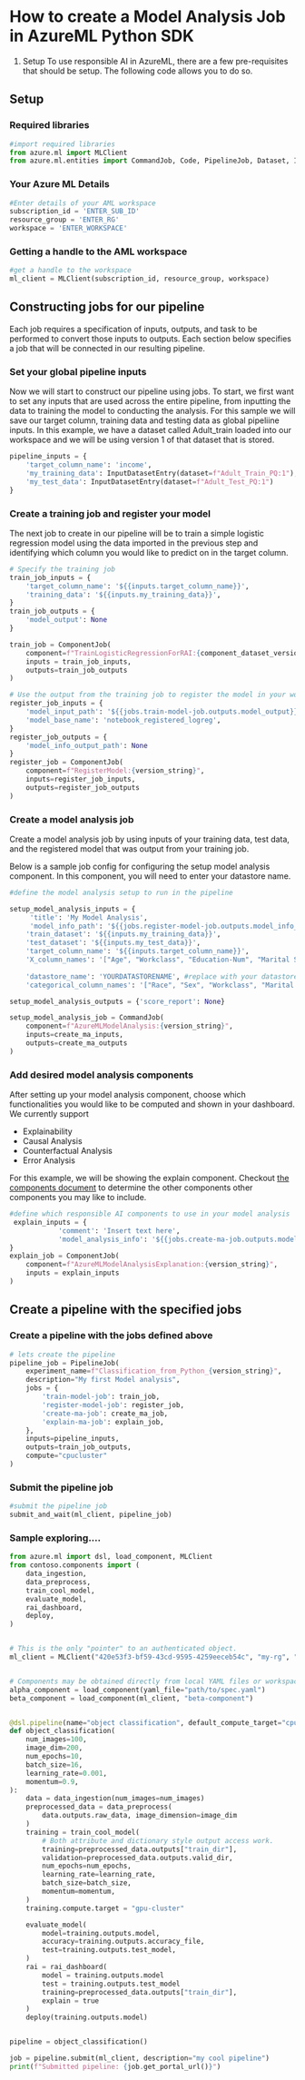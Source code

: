 # How to create a Model Analysis Job in AzureML Python SDK
1. Setup
To use responsible AI in AzureML, there are a few pre-requisites that should be setup. The following code allows you to do so.
## Setup
### Required libraries
```Python
#import required libraries
from azure.ml import MLClient
from azure.ml.entities import CommandJob, Code, PipelineJob, Dataset, InputDatasetEntry
```

### Your Azure ML Details
```Python
#Enter details of your AML workspace
subscription_id = 'ENTER_SUB_ID'
resource_group = 'ENTER_RG'
workspace = 'ENTER_WORKSPACE'
```
### Getting a handle to the AML workspace
```Python
#get a handle to the workspace
ml_client = MLClient(subscription_id, resource_group, workspace)
```

## Constructing jobs for our pipeline
Each job requires a specification of inputs, outputs, and task to be performed to convert those inputs to outputs. Each section below specifies a job that will be connected in our resulting pipeline.

### Set your global pipeline inputs
Now we will start to construct our pipeline using jobs. To start, we first want to set any inputs that are used across the entire pipeline, from inputting the data to training the model to conducting the analysis. For this sample we will save our target column, training data and testing data as global pipeliine inputs. In this example, we have a dataset called Adult_train loaded into our workspace and we will be using version 1 of that dataset that is stored.
```Python
pipeline_inputs = { 
    'target_column_name': 'income',
    'my_training_data': InputDatasetEntry(dataset=f"Adult_Train_PQ:1"),
    'my_test_data': InputDatasetEntry(dataset=f"Adult_Test_PQ:1")
}
```
### Create a training job and register your model
The next job to create in our pipeline will be to train a simple logistic regression model using the data imported in the previous step and identifying which column you would like to predict on in the target column.
```Python
# Specify the training job
train_job_inputs = {
    'target_column_name': '${{inputs.target_column_name}}',
    'training_data': '${{inputs.my_training_data}}',
}
train_job_outputs = {
    'model_output': None
}

train_job = ComponentJob(
    component=f"TrainLogisticRegressionForRAI:{component_dataset_version_suffix}",
    inputs = train_job_inputs,
    outputs=train_job_outputs
)

# Use the output from the training job to register the model in your workspace
register_job_inputs = {
    'model_input_path': '${{jobs.train-model-job.outputs.model_output}}',
    'model_base_name': 'notebook_registered_logreg',
}
register_job_outputs = {
    'model_info_output_path': None
}
register_job = ComponentJob(
    component=f"RegisterModel:{version_string}",
    inputs=register_job_inputs,
    outputs=register_job_outputs
)
```

### Create a model analysis job
Create a model analysis job by using inputs of your training data, test data, and the registered model that was output from your training job.

Below is a sample job config for configuring the setup model analysis component. In this component, you will need to enter your datastore name.
```Python
#define the model analysis setup to run in the pipeline

setup_model_analysis_inputs = {
     'title': 'My Model Analysis',
     'model_info_path': '${{jobs.register-model-job.outputs.model_info_output_path}}', #this will take the model that you registered in the previous step as input to your model analysis
    'train_dataset': '${{inputs.my_training_data}}',
    'test_dataset': '${{inputs.my_test_data}}',
    'target_column_name': '${{inputs.target_column_name}}',
    'X_column_names': '["Age", "Workclass", "Education-Num", "Marital Status", "Occupation", "Relationship", "Race", "Sex", "Capital Gain", "Capital Loss", "Hours per week", "Country"]',
            
    'datastore_name': 'YOURDATASTORENAME', #replace with your datastore name
    'categorical_column_names': '["Race", "Sex", "Workclass", "Marital Status", "Country", "Occupation"]',

setup_model_analysis_outputs = {'score_report': None}

setup_model_analysis_job = CommandJob(
    component=f"AzureMLModelAnalysis:{version_string}",
    inputs=create_ma_inputs,
    outputs=create_ma_outputs
)
```

### Add desired model analysis components
After setting up your model analysis component, choose which functionalities you would like to be computed and shown in your dashboard. We currently support
- Explainability
- Causal Analysis
- Counterfactual Analysis
- Error Analysis

For this example, we will be showing the explain component. Checkout [the components document]() to determine the other components other components you may like to include.

```Python
#define which responsible AI components to use in your model analysis
 explain_inputs = {
            'comment': 'Insert text here',
            'model_analysis_info': '${{jobs.create-ma-job.outputs.model_analysis_info}}'
}
explain_job = ComponentJob(
    component=f"AzureMLModelAnalysisExplanation:{version_string}",
    inputs = explain_inputs
)
```
## Create a pipeline with the specified jobs
### Create a pipeline with the jobs defined above
```Python
# lets create the pipeline
pipeline_job = PipelineJob(
    experiment_name=f"Classification_from_Python_{version_string}",
    description="My first Model analysis",
    jobs = {
        'train-model-job': train_job,
        'register-model-job': register_job,
        'create-ma-job': create_ma_job,
        'explain-ma-job': explain_job,
    },
    inputs=pipeline_inputs,
    outputs=train_job_outputs,
    compute="cpucluster"
)

```
### Submit the pipeline job
```Python
#submit the pipeline job
submit_and_wait(ml_client, pipeline_job)
```

### Sample exploring....
```Python
from azure.ml import dsl, load_component, MLClient
from contoso.components import (
    data_ingestion,
    data_preprocess,
    train_cool_model,
    evaluate_model,
    rai_dashboard,
    deploy,
)


# This is the only "pointer" to an authenticated object.
ml_client = MLClient("420e53f3-bf59-43cd-9595-4259eeceb54c", "my-rg", "my-ws")


# Components may be obtained directly from local YAML files or workspace clients.
alpha_component = load_component(yaml_file="path/to/spec.yaml")
beta_component = load_component(ml_client, "beta-component")


@dsl.pipeline(name="object classification", default_compute_target="cpu-cluster")
def object_classification(
    num_images=100,
    image_dim=200,
    num_epochs=10,
    batch_size=16,
    learning_rate=0.001,
    momentum=0.9,
):
    data = data_ingestion(num_images=num_images)
    preprocessed_data = data_preprocess(
        data.outputs.raw_data, image_dimension=image_dim
    )
    training = train_cool_model(
        # Both attribute and dictionary style output access work.
        training=preprocessed_data.outputs["train_dir"],
        validation=preprocessed_data.outputs.valid_dir,
        num_epochs=num_epochs,
        learning_rate=learning_rate,
        batch_size=batch_size,
        momentum=momentum,
    )
    training.compute.target = "gpu-cluster"

    evaluate_model(
        model=training.outputs.model,
        accuracy=training.outputs.accuracy_file,
        test=training.outputs.test_model,
    )
    rai = rai_dashboard(
        model = training.outputs.model
        test = training.outputs.test_model
        training=preprocessed_data.outputs["train_dir"],
        explain = true
    )
    deploy(training.outputs.model)


pipeline = object_classification()

job = pipeline.submit(ml_client, description="my cool pipeline")
print(f"Submitted pipeline: {job.get_portal_url()}")
```


